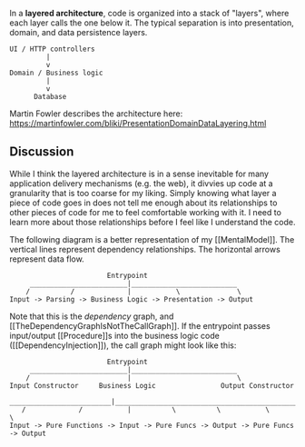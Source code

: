 In a **layered architecture**, code is organized into a stack of "layers", where each layer calls the one below it. The typical separation is into presentation, domain, and data persistence layers.

```
UI / HTTP controllers
         |
         v
Domain / Business logic
         |
         v
      Database
```

Martin Fowler describes the architecture here: https://martinfowler.com/bliki/PresentationDomainDataLayering.html

## Discussion

While I think the layered architecture is in a sense inevitable for many application delivery mechanisms (e.g. the web), it divvies up code at a granularity that is too coarse for my liking. Simply knowing what layer a piece of code goes in does not tell me enough about its relationships to other pieces of code for me to feel comfortable working with it. I need to learn more about those relationships before I feel like I understand the code.

The following diagram is a better representation of my [[MentalModel]]. The vertical lines represent dependency relationships. The horizontal arrows represent data flow.

```
                        Entrypoint
     ________________________|__________________________
    /          /             |           \              \
Input -> Parsing -> Business Logic -> Presentation -> Output
```

Note that this is the _dependency_ graph, and [[TheDependencyGraphIsNotTheCallGraph]]. If the entrypoint passes input/output [[Procedure]]s into the business logic code ([[DependencyInjection]]), the call graph might look like this:

```
                        Entrypoint
     ________________________|__________________________
    /                        |                          \
Input Constructor     Business Logic                Output Constructor
    _________________________|______________________________________________
   /             /           |          \          \           \            \
Input -> Pure Functions -> Input -> Pure Funcs -> Output -> Pure Funcs -> Output
```